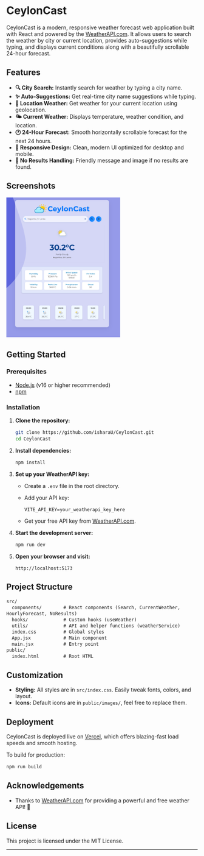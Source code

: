 # CeylonCast

CeylonCast is a modern, responsive weather forecast web application built with React and powered by the [WeatherAPI.com](https://www.weatherapi.com/). It allows users to search the weather by city or current location, provides auto-suggestions while typing, and displays current conditions along with a beautifully scrollable 24-hour forecast.

## Features

* **🔍 City Search:** Instantly search for weather by typing a city name.
* **✨ Auto-Suggestions:** Get real-time city name suggestions while typing.
* **📍 Location Weather:** Get weather for your current location using geolocation.
* **🌤️ Current Weather:** Displays temperature, weather condition, and location.
* **🕐 24-Hour Forecast:** Smooth horizontally scrollable forecast for the next 24 hours.
* **📱 Responsive Design:** Clean, modern UI optimized for desktop and mobile.
* **🚫 No Results Handling:** Friendly message and image if no results are found.

## Screenshots

<img src="./public/ceyloanCast_ss.png" alt="CeylonCast Screenshot" style="width: 300px;" />

## Getting Started

### Prerequisites

* [Node.js](https://nodejs.org/) (v16 or higher recommended)
* [npm](https://www.npmjs.com/)

### Installation

1. **Clone the repository:**

   ```sh
   git clone https://github.com/isharaU/CeylonCast.git
   cd CeylonCast
   ```

2. **Install dependencies:**

   ```sh
   npm install
   ```

3. **Set up your WeatherAPI key:**

   * Create a `.env` file in the root directory.
   * Add your API key:

     ```
     VITE_API_KEY=your_weatherapi_key_here
     ```
   * Get your free API key from [WeatherAPI.com](https://www.weatherapi.com/).

4. **Start the development server:**

   ```sh
   npm run dev
   ```

5. **Open your browser and visit:**

   ```
   http://localhost:5173
   ```

## Project Structure

```
src/
  components/        # React components (Search, CurrentWeather, HourlyForecast, NoResults)
  hooks/             # Custom hooks (useWeather)
  utils/             # API and helper functions (weatherService)
  index.css          # Global styles
  App.jsx            # Main component
  main.jsx           # Entry point
public/
  index.html         # Root HTML
```

## Customization

* **Styling:** All styles are in `src/index.css`. Easily tweak fonts, colors, and layout.
* **Icons:** Default icons are in `public/images/`, feel free to replace them.

## Deployment

CeylonCast is deployed live on [Vercel](https://vercel.com/), which offers blazing-fast load speeds and smooth hosting.

To build for production:

```sh
npm run build
```

## Acknowledgements

* Thanks to [WeatherAPI.com](https://www.weatherapi.com/) for providing a powerful and free weather API! 💙

## License

This project is licensed under the MIT License.

---


